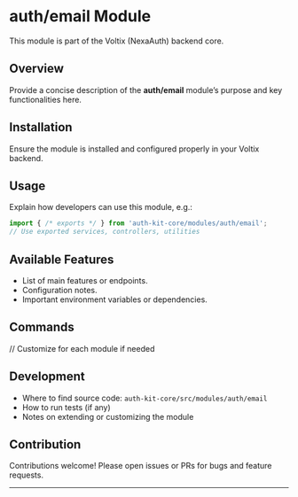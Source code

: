 # auth/email Module

This module is part of the Voltix (NexaAuth) backend core.

## Overview

Provide a concise description of the **auth/email** module’s purpose and key functionalities here.

## Installation

Ensure the module is installed and configured properly in your Voltix backend.

## Usage

Explain how developers can use this module, e.g.:

```ts
import { /* exports */ } from 'auth-kit-core/modules/auth/email';
// Use exported services, controllers, utilities
```

## Available Features

- List of main features or endpoints.
- Configuration notes.
- Important environment variables or dependencies.

## Commands

// Customize for each module if needed

## Development

- Where to find source code: `auth-kit-core/src/modules/auth/email`
- How to run tests (if any)
- Notes on extending or customizing the module

## Contribution

Contributions welcome! Please open issues or PRs for bugs and feature requests.

---
